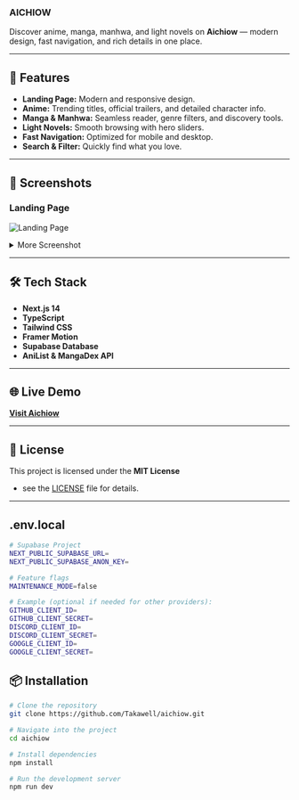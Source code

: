 ### AICHIOW

Discover anime, manga, manhwa, and light novels on **Aichiow** — modern design, fast navigation, and rich details in one place.

---

## 🚀 Features
- **Landing Page:** Modern and responsive design.
- **Anime:** Trending titles, official trailers, and detailed character info.
- **Manga & Manhwa:** Seamless reader, genre filters, and discovery tools.
- **Light Novels:** Smooth browsing with hero sliders.
- **Fast Navigation:** Optimized for mobile and desktop.
- **Search & Filter:** Quickly find what you love.

---

## 📸 Screenshots

### Landing Page
![Landing Page](https://i.ibb.co/213z6wMp/download-14.png)

<details>
<summary>More Screenshot</summary>

### Anime (Home)
![Anime Home](https://github.com/user-attachments/assets/77b6d08e-f263-4e73-842a-b147cf327456)

### Schedule & Upcoming
![preview](https://i.ibb.co/p6HQJm0p/1757298018286.jpg)

### Manga
![Manga](https://i.ibb.co/BKjQZrL7/1755945661098.jpg)
![My wife](https://github.com/user-attachments/assets/6a74e3a9-42b0-4090-98fe-dedf636108e1)

### Manhwa
![Manhwa](https://i.ibb.co/GQMC0b2b/68923578dc66d8397f76472f.png)

### Light Novels
![Light Novels](https://i.ibb.co/DNxqYKf/1757297605643.jpg)

### AI ASSISTANT
![aichixia](https://github.com/user-attachments/assets/bce754ce-efd9-4435-ac2c-7401cd78deaf)

### Community
![community](https://github.com/user-attachments/assets/d14d9baf-072d-40c6-bd8b-93232bb9d3f4)


### AND MUCH MORE

</details>

---

## 🛠 Tech Stack
- **Next.js 14**  
- **TypeScript**  
- **Tailwind CSS**  
- **Framer Motion**  
- **Supabase Database**
- **AniList & MangaDex API**  

---

## 🌐 Live Demo
[**Visit Aichiow**](https://aichiow.vercel.app/)

---

## 📄 License
This project is licensed under the **MIT License**
- see the [LICENSE](https://github.com/Takawell/Aichiow/blob/main/LICENSE)
 file for details.
---

## .env.local
```bash
# Supabase Project
NEXT_PUBLIC_SUPABASE_URL=
NEXT_PUBLIC_SUPABASE_ANON_KEY=

# Feature flags
MAINTENANCE_MODE=false

# Example (optional if needed for other providers):
GITHUB_CLIENT_ID=
GITHUB_CLIENT_SECRET=
DISCORD_CLIENT_ID=
DISCORD_CLIENT_SECRET=
GOOGLE_CLIENT_ID=
GOOGLE_CLIENT_SECRET=
```

## 📦 Installation
```bash
# Clone the repository
git clone https://github.com/Takawell/aichiow.git

# Navigate into the project
cd aichiow

# Install dependencies
npm install

# Run the development server
npm run dev
